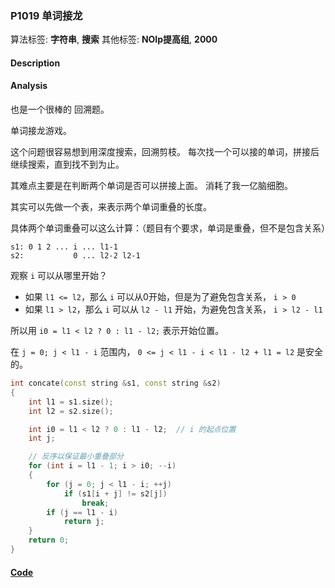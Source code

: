 ### P1019 单词接龙

算法标签: **字符串**, **搜索**
其他标签: **NOIp提高组**, **2000**


#### Description

#### Analysis

也是一个很棒的 回溯题。

单词接龙游戏。

这个问题很容易想到用深度搜索，回溯剪枝。 每次找一个可以接的单词，拼接后继续搜索，直到找不到为止。

其难点主要是在判断两个单词是否可以拼接上面。 消耗了我一亿脑细胞。

其实可以先做一个表，来表示两个单词重叠的长度。

具体两个单词重叠可以这么计算：（题目有个要求，单词是重叠，但不是包含关系）

```
s1: 0 1 2 ... i ... l1-1
s2:           0 ... l2-2 l2-1
```

观察 `i` 可以从哪里开始？

- 如果 `l1 <= l2`，那么 `i` 可以从0开始，但是为了避免包含关系， `i > 0`
- 如果 `l1 > l2`，那么 `i` 可以从 `l2 - l1` 开始，为避免包含关系， `i > l2 - l1`

所以用 `i0 = l1 < l2 ? 0 : l1 - l2;` 表示开始位置。

在 `j = 0; j < l1 - i` 范围内， `0 <= j < l1 - i < l1 - l2 + l1 = l2` 是安全的。


```cpp
int concate(const string &s1, const string &s2)
{
    int l1 = s1.size();
    int l2 = s2.size();

    int i0 = l1 < l2 ? 0 : l1 - l2;  // i 的起点位置
    int j;

    // 反序以保证最小重叠部分
    for (int i = l1 - 1; i > i0; --i)
    {
        for (j = 0; j < l1 - i; ++j)
            if (s1[i + j] != s2[j])
                break;
        if (j == l1 - i)
            return j;
    }
    return 0;
}
```


#### [Code](../cpp/p1019.cpp)
